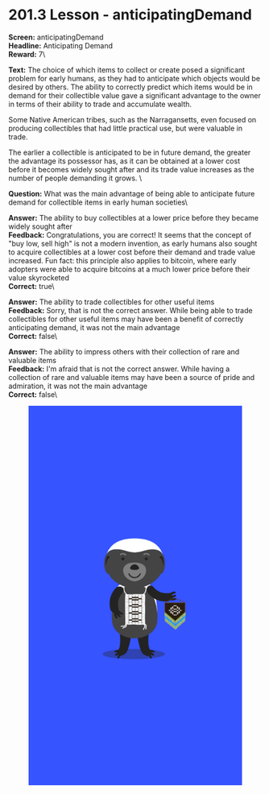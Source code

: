 # 201.3 Lesson - anticipatingDemand

**Screen:** anticipatingDemand\
**Headline:** Anticipating Demand\
**Reward:** 7\

**Text:** The choice of which items to collect or create posed a significant problem for early humans, as they had to anticipate which objects would be desired by others. The ability to correctly predict which items would be in demand for their collectible value gave a significant advantage to the owner in terms of their ability to trade and accumulate wealth.

Some Native American tribes, such as the Narragansetts, even focused on producing collectibles that had little practical use, but were valuable in trade.

The earlier a collectible is anticipated to be in future demand, the greater the advantage its possessor has, as it can be obtained at a lower cost before it becomes widely sought after and its trade value increases as the number of people demanding it grows.
\

**Question:** What was the main advantage of being able to anticipate future demand for collectible items in early human societies\

**Answer:** The ability to buy collectibles at a lower price before they became widely sought after\
**Feedback:** Congratulations, you are correct! It seems that the concept of &quot;buy low, sell high&quot; is not a modern invention, as early humans also sought to acquire collectibles at a lower cost before their demand and trade value increased. Fun fact: this principle also applies to bitcoin, where early adopters were able to acquire bitcoins at a much lower price before their value skyrocketed\
**Correct:** true\

**Answer:** The ability to trade collectibles for other useful items\
**Feedback:** Sorry, that is not the correct answer. While being able to trade collectibles for other useful items may have been a benefit of correctly anticipating demand, it was not the main advantage\
**Correct:** false\

**Answer:** The ability to impress others with their collection of rare and valuable items\
**Feedback:** I&#x27;m afraid that is not the correct answer. While having a collection of rare and valuable items may have been a source of pride and admiration, it was not the main advantage\
**Correct:** false\


<figure><img src="../.gitbook/assets/201-03.png" alt=""><figcaption></figcaption></figure>

